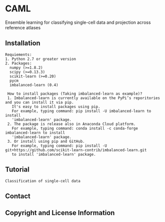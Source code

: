 # CAML
Ensemble learning for classifying single-cell data and projection across reference atlases


## Installation
    Requiements:
    1. Python 2.7 or greater version
    2. Packages:
      numpy (>=1.8.2)
      scipy (>=0.13.3)
      scikit-learn (>=0.20) 
      pycm
      imbalanced-learn (0.4)
      
     How to install packages (Taking imbalanced-learn as example)?
     1. Imbalanced-learn is currently available on the PyPi’s reporitories and you can install it via pip. 
       It's easy to install packages using pip.
       For example, typing command: pip install -U imbalanced-learn to install 
       'imbalanced-learn' package.
     2. The package is release also in Anaconda Cloud platform.
       For example, typing command: conda install -c conda-forge imbalanced-learn to install 
       'imbalanced-learn' package.
     3. Or install using pip and GitHub.
       For example, typing command: pip install -U git+https://github.com/scikit-learn-contrib/imbalanced-learn.git 
       to install 'imbalanced-learn' package.
     
     
## Tutorial
    Classification of single-cell data
     
    
    
## Contact
    
    
    
## Copyright and License Information



